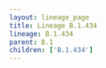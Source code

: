 ```yaml
---
layout: lineage_page
title: Lineage B.1.434
lineage: B.1.434
parent: B.1
children: ['B.1.434']
---
```

